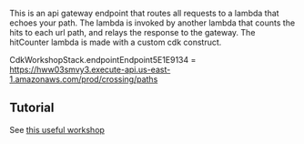
This is an api gateway endpoint that routes all requests to a lambda that echoes your path. The lambda is invoked by another lambda that counts the hits to each url path, and relays the response to the gateway. The hitCounter lambda is made with a custom cdk construct.

CdkWorkshopStack.endpointEndpoint5E1E9134 = https://hww03smvy3.execute-api.us-east-1.amazonaws.com/prod/crossing/paths


## Tutorial  
See [this useful workshop](https://cdkworkshop.com/20-typescript.html) 